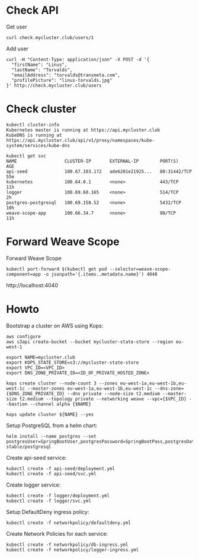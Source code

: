 # Check API

Get user

```
curl check.mycluster.club/users/1
```
Add user

```
curl -H "Content-Type: application/json" -X POST -d '{
  "firstName": "Linus",
  "lastName": "Torvalds",
  "emailAddress": "torvalds@transmeta.com",
  "profilePicture": "linus-torvalds.jpg"
}' http://check.mycluster.club/users
```

# Check cluster

```
kubectl cluster-info
Kubernetes master is running at https://api.mycluster.club
KubeDNS is running at https://api.mycluster.club/api/v1/proxy/namespaces/kube-system/services/kube-dns

kubectl get svc
NAME                  CLUSTER-IP       EXTERNAL-IP        PORT(S)        AGE
api-seed              100.67.103.172   ade6201e21925...   80:31442/TCP   55m
kubernetes            100.64.0.1       <none>             443/TCP        11h
logger                100.69.60.165    <none>             514/TCP        2h
postgres-postgresql   100.69.158.52    <none>             5432/TCP       10h
weave-scope-app       100.66.34.7      <none>             80/TCP         11h
```

# Forward Weave Scope

Forward Weave Scope

```
kubectl port-forward $(kubectl get pod --selector=weave-scope-component=app -o jsonpath='{.items..metadata.name}') 4040
```

http://localhost:4040


# Howto

Bootstrap a cluster on AWS using Kops:

```
aws configure
aws s3api create-bucket --bucket mycluster-state-store --region eu-west-1

export NAME=mycluster.club
export KOPS_STATE_STORE=s3://mycluster-state-store
export VPC_ID=<VPC_ID>
export DNS_ZONE_PRIVATE_ID=<ID_OF_PRIVATE_HOSTED_ZONE> 

kops create cluster --node-count 3 --zones eu-west-1a,eu-west-1b,eu-west-1c --master-zones eu-west-1a,eu-west-1b,eu-west-1c --dns-zone={$DNS_ZONE_PRIVATE_ID} --dns private --node-size t2.medium --master-size t2.medium --topology private --networking weave --vpc={$VPC_ID} --bastion --channel alpha {$NAME}

kops update cluster ${NAME} --yes
```

Setup PostgreSQL from a helm chart:

```
helm install --name postgres --set postgresUser=SpringBootUser,postgresPassword=SpringBootPass,postgresDatabase=SpringBootRestApi stable/postgresql
```

Create api-seed service:

```
kubectl create -f api-seed/deployment.yml 
kubectl create -f api-seed/svc.yml
```

Create logger service:

```
kubectl create -f logger/deployment.yml 
kubectl create -f logger/svc.yml
```

Setup DefaultDeny ingress policy:

```
kubectl create -f networkpolicy/defaultdeny.yml
```

Create Network Policies for each service:

```
kubectl create -f networkpolicy/db-ingress.yml
kubectl create -f networkpolicy/logger-ingress.yml
```
